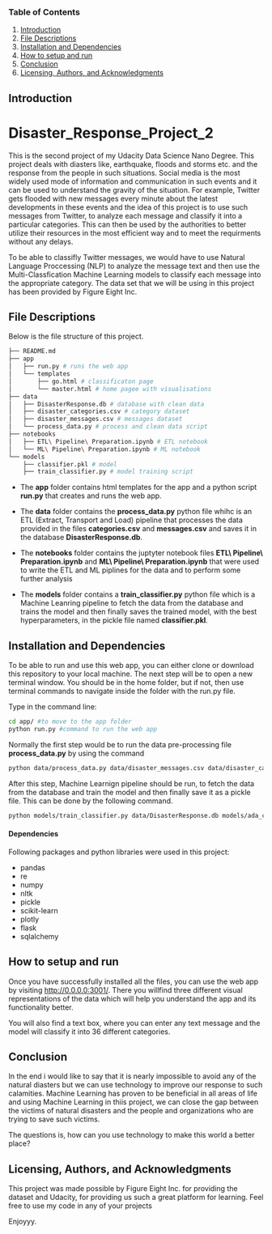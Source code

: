 ### Table of Contents

1. [Introduction](#introduction)
2. [File Descriptions](#descriptions)
3. [Installation and Dependencies](#installation)
4. [How to setup and run](#setup)
5. [Conclusion](#conclusion)
6. [Licensing, Authors, and Acknowledgments](#licensing)

## Introduction<a name="introduction"></a>
# Disaster_Response_Project_2
This is the second project of my Udacity Data Science Nano Degree. This project deals with diasters like, earthquake, floods and storms etc. and the response from the people in such situations. Social media is the most widely used mode of information and communication in such events and it can be used to understand the gravity of the situation. For example, Twitter gets flooded with new messages every minute about the latest developments in these events and the idea of this project is to use such messages from Twitter, to analyze each message and classify it into a particular categories. This can then be used by the authorities to better utilize their resources in the most efficient way and to meet the requirments without any delays. 

To be able to classifly Twitter messages, we would have to use Natural Language Proccessing (NLP) to analyze the message text and then use the Multi-Classfication Machine Learning models to classify each message into the appropriate category. 
The data set that we will be using in this project has been provided by Figure Eight Inc.


## File Descriptions<a name="descriptions"></a>

Below is the file structure of this project.

```bash
├── README.md
├── app
│   ├── run.py # runs the web app
│   └── templates 
│       ├── go.html # classificaton page
│       └── master.html # home pagee with visualisations
├── data
│   ├── DisasterResponse.db # database with clean data
│   ├── disaster_categories.csv # category dataset
│   ├── disaster_messages.csv # messages dataset
│   └── process_data.py # process and clean data script
├── notebooks
│   ├── ETL\ Pipeline\ Preparation.ipynb # ETL notebook
│   └── ML\ Pipeline\ Preparation.ipynb # ML notebook
└── models
    ├── classifier.pkl # model
    ├── train_classifier.py # model training script
```   

- The **app** folder contains html templates for the app and a python script **run.py** that creates and runs the web app.

- The **data** folder contains the **process_data.py** python file whihc is an ETL (Extract, Transport and Load) pipeline that processes the data provided in the files **categories.csv** and **messages.csv**  and saves it in the database **DisasterResponse.db**.

- The **notebooks** folder contains the juptyter notebook files **ETL\ Pipeline\ Preparation.ipynb** and **ML\ Pipeline\ Preparation.ipynb** that were used to write the ETL and ML piplines for the data and to perform some further analysis 

- The **models** folder contains a **train_classifier.py** python file which is a Machine Leanring pipeline to fetch the data from the database and trains the model and then finally saves the trained model, with the best hyperparameters, in the pickle file named **classifier.pkl**.


## Installation and Dependencies<a name="Installation"></a>

To be able to run and use this web app, you can either clone or download this repository to your local machine.
The next step will be to open a new terminal window. You should be in the home folder, but if not, then use terminal commands to navigate inside the folder with the run.py file.

Type in the command line:

```bash 
cd app/ #to move to the app folder
python run.py #command to run the web app
```
Normally the first step would be to run the data pre-processing file **process_data.py** by using the command 

```bash
python data/process_data.py data/disaster_messages.csv data/disaster_categories.csv data/DisasterResponse.db #run the ETL pipeline and saves the data in the database

```
After this step, Machine Learnign pipeline should be run, to fetch the data from the database and train the model and then finally save it as a pickle file. This can be done by the following command.

```bash
python models/train_classifier.py data/DisasterResponse.db models/ada_classifier.pkl #command to run the machine learnign pipeline and train the model.

```

#### Dependencies

Following packages and python libraries were used in this project:
- pandas
- re
- numpy
- nltk
- pickle
- scikit-learn
- plotly
- flask
- sqlalchemy

## How to setup and run<a name="setup"></a>

Once you have successfully installed all the files, you can use the web app by visiting http://0.0.0.0:3001/.
There you willfind three different visual representations of the data which will help you understand the app and its functionality better. 

You will also find a text box, where you can enter any text message and the model will classify it into 36 different categories. 

## Conclusion<a name="conclusion"></a>
In the end i would like to say that it is nearly impossible to avoid any of the natural diasters but we can use technology to improve our response to such calamities. Machine Learning has proven to be beneficial in all areas of life and using Machine Learning in thiis project, we can close the gap between the victims of natural disasters and the people and organizations who are trying to save such victims. 

The questions is, how can you use technology to make this world a better place?


## Licensing, Authors, and Acknowledgments<a name="licensing"></a>

This project was made possible by Figure Eight Inc. for providing the dataset and Udacity, for providing us such a great platform for learning.
Feel free to use my code in any of your projects

Enjoyyy.


